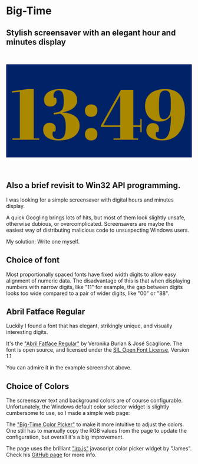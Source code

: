 # Big-Time

## Stylish screensaver with an elegant hour and minutes display

<br>

![screenshot](screenshot.png)

<br>

## Also a brief revisit to Win32 API programming.

I was looking for a simple screensaver with digital hours and minutes display.

A quick Googling brings lots of hits, but most of them look slightly unsafe, otherwise dubious, or overcomplicated. Screensavers are maybe the easiest way of distributing malicious code to unsuspecting Windows users.

My solution: Write one myself.

## Choice of font

Most proportionally spaced fonts have fixed width digits to allow easy alignment of numeric data. The disadvantage of this is that when displaying numbers with narrow digits, like "11" for example, the gap between digits looks too wide compared to a pair of wider digits, like "00" or "88".


## Abril Fatface Regular 

Luckily I found a font that has elegant, strikingly unique, and visually interesting digits.

It's the ["Abril Fatface Regular"](https://www.type-together.com/abril-font) by Veronika Burian & José Scaglione.
The font is open source, and licensed under the [SIL Open Font License](href="fonts/AbrilFatface-Regular-License.txt), Version 1.1

You can admire it in the example screenshot above.

## Choice of Colors

The screensaver text and background colors are of course configurable.
Unfortunately, the Windows default color selector widget is slightly cumbersome to use, so I made a simple web page:

The ["Big-Time Color Picker"](https://martti.ylioja.com/big-time-colors.html) to make it more intuitive to adjust the colors. One still has to manually copy the RGB values from the page to update the configuration, but overall it's a big improvement.

The page uses the brilliant ["iro.js"](https://iro.js.org/) javascript color picker widget by "James". Check his [GitHub page](https://github.com/jaames/iro.js) for more info.
